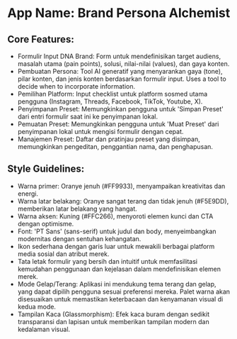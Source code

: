 # **App Name**: Brand Persona Alchemist

## Core Features:

- Formulir Input DNA Brand: Form untuk mendefinisikan target audiens, masalah utama (pain points), solusi, nilai-nilai (values), dan gaya konten.
- Pembuatan Persona: Tool AI generatif yang menyarankan gaya (tone), pilar konten, dan jenis konten berdasarkan formulir input. Uses a tool to decide when to incorporate information.
- Pemilihan Platform: Input checklist untuk platform sosmed utama pengguna (Instagram, Threads, Facebook, TikTok, Youtube, X).
- Penyimpanan Preset: Memungkinkan pengguna untuk 'Simpan Preset' dari entri formulir saat ini ke penyimpanan lokal.
- Pemuatan Preset: Memungkinkan pengguna untuk 'Muat Preset' dari penyimpanan lokal untuk mengisi formulir dengan cepat.
- Manajemen Preset: Daftar dan pratinjau preset yang disimpan, memungkinkan pengeditan, penggantian nama, dan penghapusan.

## Style Guidelines:

- Warna primer: Oranye jenuh (#FF9933), menyampaikan kreativitas dan energi.
- Warna latar belakang: Oranye sangat terang dan tidak jenuh (#F5E9DD), memberikan latar belakang yang hangat.
- Warna aksen: Kuning (#FFC266), menyoroti elemen kunci dan CTA dengan optimisme.
- Font: 'PT Sans' (sans-serif) untuk judul dan body, menyeimbangkan modernitas dengan sentuhan kehangatan.
- Ikon sederhana dengan garis luar untuk mewakili berbagai platform media sosial dan atribut merek.
- Tata letak formulir yang bersih dan intuitif untuk memfasilitasi kemudahan penggunaan dan kejelasan dalam mendefinisikan elemen merek.
- Mode Gelap/Terang: Aplikasi ini mendukung tema terang dan gelap, yang dapat dipilih pengguna sesuai preferensi mereka. Palet warna akan disesuaikan untuk memastikan keterbacaan dan kenyamanan visual di kedua mode.
- Tampilan Kaca (Glassmorphism): Efek kaca buram dengan sedikit transparansi dan lapisan untuk memberikan tampilan modern dan kedalaman visual.
